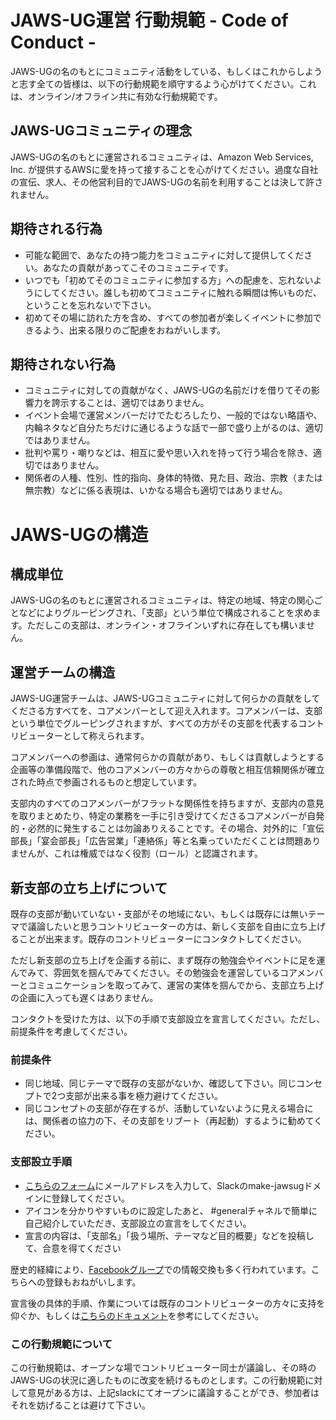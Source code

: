 # JAWS-UG運営 行動規範 - Code of Conduct -

JAWS-UGの名のもとにコミュニティ活動をしている、もしくはこれからしようと志す全ての皆様は、以下の行動規範を順守するよう心がけてください。これは、オンライン/オフライン共に有効な行動規範です。


## JAWS-UGコミュニティの理念

JAWS-UGの名のもとに運営されるコミュニティは、Amazon Web Services, Inc. が提供するAWSに愛を持って接することを心がけてください。過度な自社の宣伝、求人、その他営利目的でJAWS-UGの名前を利用することは決して許されません。

## 期待される行為

* 可能な範囲で、あなたの持つ能力をコミュニティに対して提供してください。あなたの貢献があってこそのコミュニティです。
* いつでも「初めてそのコミュニティに参加する方」への配慮を、忘れないようにしてください。誰しも初めてコミュニティに触れる瞬間は怖いものだ、ということを忘れないで下さい。
* 初めてその場に訪れた方を含め、すべての参加者が楽しくイベントに参加できるよう、出来る限りのご配慮をおねがいします。


## 期待されない行為

* コミュニティに対しての貢献がなく、JAWS-UGの名前だけを借りてその影響力を誇示することは、適切ではありません。
* イベント会場で運営メンバーだけでたむろしたり、一般的ではない略語や、内輪ネタなど自分たちだけに通じるような話で一部で盛り上がるのは、適切ではありません。
* 批判や罵り・嘲りなどは、相互に愛や思い入れを持って行う場合を除き、適切ではありません。
* 関係者の人種、性別、性的指向、身体的特徴、見た目、政治、宗教（または無宗教）などに係る表現は、いかなる場合も適切ではありません。


# JAWS-UGの構造

## 構成単位

JAWS-UGの名のもとに運営されるコミュニティは、特定の地域、特定の関心ごとなどによりグルーピングされ、「支部」という単位で構成されることを求めます。ただしこの支部は、オンライン・オフラインいずれに存在しても構いません。


## 運営チームの構造

JAWS-UG運営チームは、JAWS-UGコミュニティに対して何らかの貢献をしてくださる方すべてを、コアメンバーとして迎え入れます。コアメンバーは、支部という単位でグルーピングされますが、すべての方がその支部を代表するコントリビューターとして称えられます。

コアメンバーへの参画は、通常何らかの貢献があり、もしくは貢献しようとする企画等の準備段階で、他のコアメンバーの方々からの尊敬と相互信頼関係が確立された時点で参画されるものと想定しています。

支部内のすべてのコアメンバーがフラットな関係性を持ちますが、支部内の意見を取りまとめたり、特定の業務を一手に引き受けてくださるコアメンバーが自発的・必然的に発生することは勿論ありえることです。その場合、対外的に「宣伝部長」「宴会部長」「広告営業」「連絡係」等と名乗っていただくことは問題ありませんが、これは権威ではなく役割（ロール）と認識されます。


## 新支部の立ち上げについて

既存の支部が動いていない・支部がその地域にない、もしくは既存には無いテーマで議論したいと思うコントリビューターの方は、新しく支部を自由に立ち上げることが出来ます。既存のコントリビューターにコンタクトしてください。

ただし新支部の立ち上げを企画する前に、まず既存の勉強会やイベントに足を運んでみて、雰囲気を掴んでみてください。その勉強会を運営しているコアメンバーとコミュニケーションを取ってみて、運営の実体を掴んでから、支部立ち上げの企画に入っても遅くはありません。

コンタクトを受けた方は、以下の手順で支部設立を宣言してください。ただし、前提条件を考慮してください。

### 前提条件

* 同じ地域、同じテーマで既存の支部がないか、確認して下さい。同じコンセプトで2つ支部が出来る事を極力避けてください。
* 同じコンセプトの支部が存在するが、活動していないように見える場合には、関係者の協力の下、その支部をリブート（再起動）するように勧めてください。

### 支部設立手順

* [こちらのフォーム](http://goo.gl/forms/srLWO5cKxS)にメールアドレスを入力して、Slackのmake-jawsugドメインに登録してください。
* アイコンを分かりやすいものに設定したあと、 #generalチャネルで簡単に自己紹介していただき、支部設立の宣言をしてください。
* 宣言の内容は、「支部名」「扱う場所、テーマなど目的概要」などを投稿して、合意を得てください

歴史的経緯により、[Facebookグループ](https://www.facebook.com/groups/209654002458990/)での情報交換も多く行われています。こちらへの登録もおねがいします。

宣言後の具体的手順、作業については既存のコントリビューターの方々に支持を仰ぐか、もしくは[こちらのドキュメント](https://www.facebook.com/notes/jaws-ug%E5%85%A8%E5%9B%BD/jaws-ug%E6%94%AF%E9%83%A8%E7%AB%8B%E3%81%A1%E4%B8%8A%E3%81%92%E3%81%AE%E3%82%BF%E3%82%B9%E3%82%AF/467900496634338)を参考にしてください。

### この行動規範について
この行動規範は、オープンな場でコントリビューター同士が議論し、その時のJAWS-UGの状況に適したものに改変を続けるものとします。この行動規範に対して意見がある方は、上記slackにてオープンに議論することができ、参加者はそれを妨げることは避けて下さい。
